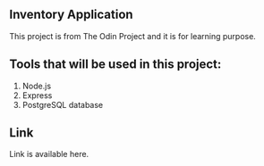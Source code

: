 ## Inventory Application

This project is from The Odin Project and it is for learning purpose.  

## Tools that will be used in this project:
1. Node.js
2. Express
3. PostgreSQL database

## Link

Link is available here.
